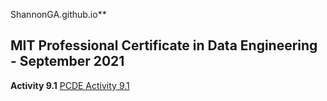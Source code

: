  ShannonGA.github.io**
## MIT Professional Certificate in Data Engineering - September 2021

**Activity 9.1**
<a href="https://github.com/ShannonGA/PCDE-Activity-9.1">PCDE Activity 9.1</a>
